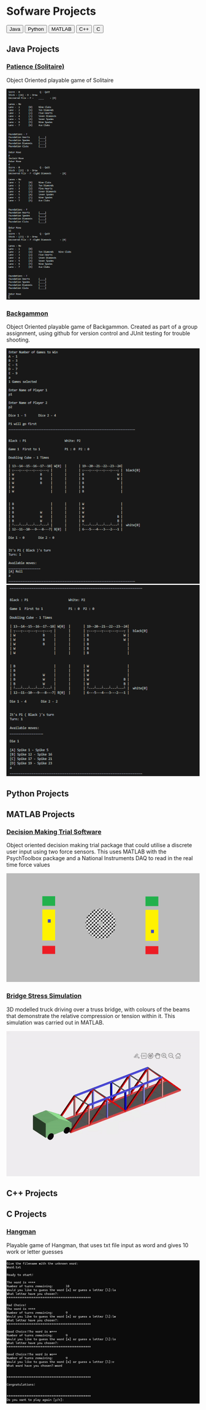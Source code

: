 <html>
<head>
  <link rel="stylesheet" href="tabs.css">
  <h1>Sofware Projects</h1>
</head>
<script>
function openPage(evt, cityName) {
  // Declare all variables
  var i, tabcontent, tablinks;
  tabcontent = document.getElementsByClassName("tabcontent");
  for (i = 0; i < tabcontent.length; i++) {
    tabcontent[i].style.display = "none";
  }

  tablinks = document.getElementsByClassName("tablinks");
  for (i = 0; i < tablinks.length; i++) {
    tablinks[i].className = tablinks[i].className.replace(" active", "");
  }
  document.getElementById(cityName).style.display = "block";
  evt.currentTarget.className += " active";
} 
window.onload = function(){
var acc = document.getElementsByClassName("accordion");
var i;
for (i = 0; i < acc.length; i++) {
  acc[i].addEventListener("click", function() {
    this.classList.toggle("active");
    var panel = this.nextElementSibling;
    if (panel.style.display === "block") {
      panel.style.display = "none";
    } else {
      panel.style.display = "block";
    }
  });
}
document.getElementById("defaultOpen").click(); 
}
document.getElementsByClassName("tablinks")[1].className = "active";
</script>
<div class="btn-group">
  <button class="tablinks" onclick="openPage(event, '1')" id = "defaultOpen" >Java</button>
  <button class="tablinks" onclick="openPage(event, '2')">Python</button>
  <button class="tablinks" onclick="openPage(event, '3')">MATLAB</button>
  <button class="tablinks" onclick="openPage(event, '4')">C++</button>
  <button class="tablinks" onclick="openPage(event, '5')">C</button>
</div>

<div id="1" class="tabcontent">
  <h2>Java Projects</h2>
  <h3><a href =  "https://github.com/Ohogan217/Ohogan217.github.io/tree/master/Software%20Projects/Java/Patience">Patience (Solitaire)</a></h3>
  <p>Object Oriented playable game of Solitaire</p>
  <img src="Software Projects/Images/Patience.png"
     style="max-width: 100%;"/> 
  <h3><a href = "https://github.com/Ohogan217/Group_34">Backgammon</a></h3>
  <p>Object Oriented playable game of Backgammon. Created as part of a group assignment, using github for version control and JUnit testing for trouble shooting.</p>
  <img src="Software Projects/Images/Bg1.png"
     style="max-width: 100%;"/> 
  <img src="Software Projects/Images/Bg2.png"
     style="max-width: 100%;"/> 
</div>

<div id="2" class="tabcontent">
  <h2>Python Projects</h2>
  
</div>

<div id="3" class="tabcontent">
  <h2>MATLAB Projects</h2>
  <h3><a href =  "https://github.com/Ohogan217/Ohogan217.github.io/tree/master/Software%20Projects/MATLAB/Thesis Software">Decision Making Trial Software</a></h3>
  <p>Object oriented decision making trial package that could utilise a discrete user input using two force sensors. This uses MATLAB with the PsychToolbox package and a National Instruments DAQ to read in the real time force values</p>
  <img src="Software Projects/Images/DMTrial.png"
     style="max-width: 100%;"/> 
  <h3><a href =  "https://github.com/Ohogan217/Ohogan217.github.io/tree/master/Software%20Projects/Matlab/Modelling and Simulation">Bridge Stress Simulation</a></h3>
  <p>3D modelled truck driving over a truss bridge, with colours of the beams that demonstrate the relative compression or tension within it. This simulation was carried out in MATLAB.</p>
  <img src="Software Projects/Images/MnS.gif"
     style="max-width: 100%;"/> 
</div>

<div id="4" class="tabcontent">
  <h2>C++ Projects</h2>
  
</div>

<div id="5" class="tabcontent">
  <h2>C Projects</h2>
  <h3><a href =  "https://github.com/Ohogan217/Ohogan217.github.io/tree/master/Software%20Projects/C">Hangman</a></h3>
  <p>Playable game of Hangman, that uses txt file input as word and gives 10 work or letter guesses</p>
  <img src="Software Projects/Images/Hangman.png"
     style="max-width: 100%;"/> 
</div>
</html>
